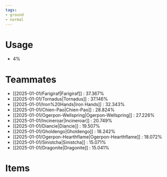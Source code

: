 ```yaml
---
tags:
- ground
- normal
---
```

# Usage
- 4%
# Teammates
- [[2025-01-01/Farigiraf|Farigiraf]] : 37.367%
- [[2025-01-01/Tornadus|Tornadus]] : 37.146%
- [[2025-01-01/Iron%20Hands|Iron Hands]] : 32.343%
- [[2025-01-01/Chien-Pao|Chien-Pao]] : 28.824%
- [[2025-01-01/Ogerpon-Wellspring|Ogerpon-Wellspring]] : 27.226%
- [[2025-01-01/Incineroar|Incineroar]] : 20.749%
- [[2025-01-01/Diancie|Diancie]] : 19.507%
- [[2025-01-01/Gholdengo|Gholdengo]] : 18.242%
- [[2025-01-01/Ogerpon-Hearthflame|Ogerpon-Hearthflame]] : 18.072%
- [[2025-01-01/Sinistcha|Sinistcha]] : 15.071%
- [[2025-01-01/Dragonite|Dragonite]] : 15.041%
# Items